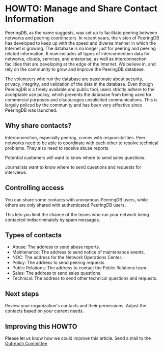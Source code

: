 # HOWTO: Manage and Share Contact Information

PeeringDB, as the name suggests, was set up to facilitate peering between networks and peering coordinators. In recent years, the vision of PeeringDB has developed to keep up with the speed and diverse manner in which the Internet is growing. The database is no longer just for peering and peering related information. It now includes all types of interconnection data for networks, clouds, services, and enterprise, as well as interconnection facilities that are developing at the edge of the Internet. We believe in, and rely on the community to grow and improve the PeeringDB database. 

The volunteers who run the database are passionate about security, privacy, integrity, and validation of the data in the database. Even though PeeringDB is a freely available and public tool, users strictly adhere to the acceptable use policy, which prevents the database from being used for commercial purposes and discourages unsolicited communications. This is largely policed by the community and has been very effective since PeeringDB was launched.

## Why share contacts?

Interconnection, especially peering, comes with responsibilities. Peer networks need to be able to coordinate with each other to resolve technical problems. They also need to receive abuse reports.

Potential customers will want to know where to send sales questions. 

Journalists want to know where to send questions and requests for interviews.

## Controlling access

You can share some contacts with anonymous PeeringDB users, while others are only shared with authenticated PeeringDB users. 

This lets you limit the chance of the teams who run your network being contacted indiscriminately by spam messages.

## Types of contacts

- Abuse: The address to send abuse reports.
- Maintenance: The address to send notice of maintenance events.
- NOC: The address for the Network Operations Center.
- Policy: The address to send peering requests.
- Public Relations: The address to contact the Public Relations team.
- Sales: The address to send sales questions.
- Technical: The address to send other technical questions and requests.

## Next steps

Review your organization's contacts and their permissions. Adjust the contacts based on your current needs.

## Improving this HOWTO

Please let us know how we could improve this article. Send a mail to the [Outreach Committee](mailto:outreachcom@lists.peeringdb.com).